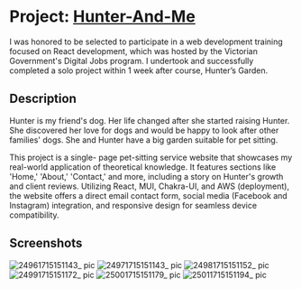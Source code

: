 # Project: [Hunter-And-Me](https://hunter-and-me.onrender.com/)

I was honored to be selected to participate in a web development training focused on React development, which was hosted by the Victorian Government's Digital Jobs program.
I undertook and successfully completed a solo project within 1 week after course, Hunter’s Garden.

## Description

Hunter is my friend's dog. Her life changed after she started raising Hunter. She discovered her love for dogs and would be happy to look after other families' dogs. She and Hunter have a big garden suitable for pet sitting.

This project is a single- page pet-sitting service website that showcases my real-world application of theoretical knowledge. It features sections like 'Home,' 'About,' 'Contact,' and more, including a story on Hunter's growth and client reviews. Utilizing React, MUI, Chakra-UI, and AWS (deployment), the website offers a direct email contact form, social media (Facebook and Instagram) integration, and responsive design for seamless device compatibility.

## Screenshots



![24961715151143_ pic](https://github.com/JennyZhong2022/Hunter-And-Me/assets/109143979/09128876-de74-4f63-b9d5-c90a66065e5a)
![24971715151143_ pic](https://github.com/JennyZhong2022/Hunter-And-Me/assets/109143979/44b05236-4fa8-435d-b876-c7c6efc01b3f)
![24981715151152_ pic](https://github.com/JennyZhong2022/Hunter-And-Me/assets/109143979/4b792d78-c55a-46d9-9c2c-ff54ead3dad4)
![24991715151172_ pic](https://github.com/JennyZhong2022/Hunter-And-Me/assets/109143979/1c109c82-57da-41ea-a418-a378a918fb4d)
![25001715151179_ pic](https://github.com/JennyZhong2022/Hunter-And-Me/assets/109143979/0e6478a7-fbdd-4318-87ff-41be4bb89c0c)
![25011715151194_ pic](https://github.com/JennyZhong2022/Hunter-And-Me/assets/109143979/ffcedda7-9117-422e-bb90-0c36568d4a86)
